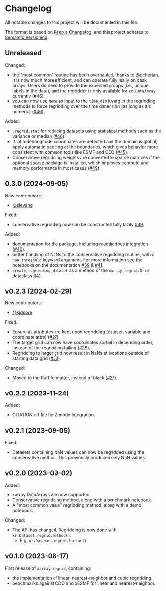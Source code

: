 # Changelog
All notable changes to this project will be documented in this file.

The format is based on [Keep a Changelog](https://keepachangelog.com/en/1.0.0/),
and this project adheres to [Semantic Versioning](https://semver.org/).

## Unreleased

Changed:
 - the "most common" routine has been overhauled, thanks to [@dcherian](https://github.com/dcherian). It is now much more efficient, and can operate fully lazily on dask arrays. Users do need to provide the expected groups (i.e., unique labels in the data), and the regridder is only available for `xr.DataArray` currently ([#46](https://github.com/xarray-contrib/xarray-regrid/pull/46)).
 - you can now use `None` as input to the `time_dim` kwarg in the regridding methods to force regridding over the time dimension (as long as it's numeric) ([#46](https://github.com/xarray-contrib/xarray-regrid/pull/46)).

Added:
 - `.regrid.stat` for reducing datasets using statistical methods such as the variance or median ([#46](https://github.com/xarray-contrib/xarray-regrid/pull/46)).
 - If latitude/longitude coordinates are detected and the domain is global, apply automatic padding at the boundaries, which gives behavior more consistent with common tools like ESMF and CDO ([#45](https://github.com/xarray-contrib/xarray-regrid/pull/45)).
 - Conservative regridding weights are converted to sparse matrices if the optional [sparse](https://github.com/pydata/sparse) package is installed, which improves compute and memory performance in most cases ([#49](https://github.com/xarray-contrib/xarray-regrid/pull/49)).
 
## 0.3.0 (2024-09-05)

New contributors:
 - [@slevang](https://github.com/slevang)

Fixed:
 - conservative regridding now can be constructed fully lazily [#39](https://github.com/EXCITED-CO2/xarray-regrid/pull/39).

Added:
 - documentation for the package, including readthedocs integration ([#40](https://github.com/EXCITED-CO2/xarray-regrid/pull/40)).
 - better handling of NaNs to the conservative regridding routine, with a `nan_threshold` keyword argument. For more information see the notebooks on the documentation [#39](https://github.com/EXCITED-CO2/xarray-regrid/pull/39) \& [#41](https://github.com/EXCITED-CO2/xarray-regrid/pull/41).
 - `create_regridding_dataset` as a method of the `xarray_regrid.Grid` dataclass [#41](https://github.com/EXCITED-CO2/xarray-regrid/pull/41).

## v0.2.3 (2024-02-29)

New contributors:
 - [@kjdoore](https://github.com/kjdoore)

Fixed:
 - Ensure all attributes are kept upon regridding (dataset, variable and coordinate attrs) ([#27](https://github.com/EXCITED-CO2/xarray-regrid/pull/27)).
 - The target grid can now have coordinates sorted in decending order, instead of the regridding failing ([#29](https://github.com/EXCITED-CO2/xarray-regrid/pull/29)).
 - Regridding to larger grid now result in NaNs at locations outside of starting data grid ([#33](https://github.com/EXCITED-CO2/xarray-regrid/pull/33)).

Changed:
 - Moved to the Ruff formatter, instead of black ([#27](https://github.com/EXCITED-CO2/xarray-regrid/pull/27)).

## v0.2.2 (2023-11-24)

Added:
 - CITATION.cff file for Zenodo integration.

## v0.2.1 (2023-09-05)

Fixed:
 - Datasets containing NaN values can now be regridded using the conservative method. This previously produced only NaN values.

## v0.2.0 (2023-09-02)

Added:
 - xarray DataArrays are now supported
 - Conservative regridding method, along with a benchmark notebook.
 - A "most common value" regridding method, along with a demo notebook.

Changed:
 - The API has changed. Regridding is now done with `xr.Dataset.regrid.method()`. 
   - E.g. `xr.Dataset.regrid.linear()`


## v0.1.0 (2023-08-17)
First release of `xarray-regrid`, containing:
- the implementation of linear, nearest-neighbor and cubic regridding.
- benchmarks against CDO and xESMF for linear and nearest-neighbor.

